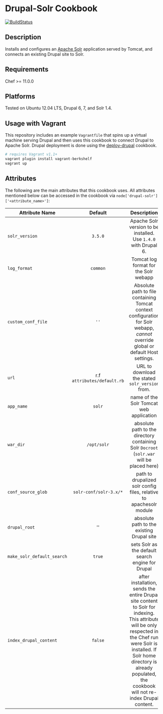 # Drupal-Solr Cookbook

[![BuildStatus](https://secure.travis-ci.org/amirkdv/chef-drupal-solr.png)](http://travis-ci.org/amirkdv/chef-drupal-solr)
## Description
Installs and configures an [Apache Solr](http://wiki.apache.org/solr/)
application served by Tomcat, and connects an existing Drupal site to Solr.

## Requirements
Chef >= 11.0.0

## Platforms
Tested on Ubuntu 12.04 LTS, Drupal 6, 7, and Solr 1.4.

## Usage with Vagrant
This repository includes an example `Vagrantfile` that spins up a virtual machine
serving Drupal and then uses this cookbook to connect Drupal to Apache Solr.
Drupal deployment is done using the
[deploy-drupal](https://github.com/amirkdv/chef-deploy-drupal) cookbook.

```bash
# requires Vagrant v1.1+
vagrant plugin install vagrant-berkshelf
vagrant up
```

## Attributes
The following are the main attributes that this cookbook uses. All attributes mentioned
below can be accessed in the cookbook via 
`node['drupal-solr']['<attribute_name>']`:

|   Attribute Name    |Default |           Description           |
| --------------------|:------:|:------------------------------: |
|`solr_version`              | `3.5.0`  | Apache Solr version to be installed. Use `1.4.0` with Drupal 6.
|`log_format`                | `common` | Tomcat log format for the Solr webapp
|`custom_conf_file`          | `''`     | Absolute path to file containing Tomcat context configuration for Solr webapp, *cannot* override global or default Host settings.
|`url`                       | r.f `attributes/default.rb` | URL to download the stated `solr_version` from.
|`app_name`                  | `solr`   | name of the Solr Tomcat web application
|`war_dir`                   | `/opt/solr`              | absolute path to the directory containing Solr `Docroot` (`solr.war` will be placed here)
|`conf_source_glob`          | `solr-conf/solr-3.x/*`   | path to drupalized solr config files, relative to apachesolr module
|`drupal_root`               | ''                       | absolute path to the existing Drupal site
|`make_solr_default_search`  | `true`                   | sets Solr as the default search engine for Drupal
|`index_drupal_content`      | `false`                  | after installation, sends the entire Drupal site content to Solr for indexing. This attribute will be only respected in the Chef run were Solr is installed. If Solr home directory is already populated, the cookbook will not re-index Drupal content.
